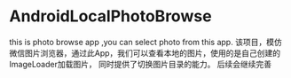 # AndroidLocalPhotoBrowse
this is photo browse app ,you can select photo from this app.
该项目，模仿微信图片浏览器，通过此App，我们可以查看本地的图片，使用的是自己创建的ImageLoader加载图片，
同时提供了切换图片目录的能力。
后续会继续完善

